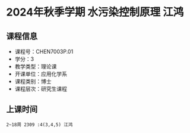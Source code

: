 # 2024年秋季学期 水污染控制原理 江鸿






## 课程信息

- 课程号：CHEN7003P.01
- 学分：3
- 教学类型：理论课
- 开课单位：应用化学系
- 课程类别：博士
- 课程层次：研究生课程

## 上课时间

```
2~18周 2309 :4(3,4,5) 江鸿
```

